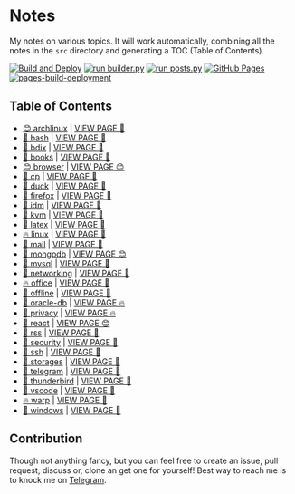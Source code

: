 # Notes

My notes on various topics. It will work automatically, combining all the notes in the `src` directory and generating a TOC (Table of Contents).

[![Build and Deploy](https://github.com/SharafatKarim/notes/actions/workflows/action.yml/badge.svg)](https://github.com/SharafatKarim/notes/actions/workflows/action.yml)
[![run builder.py](https://github.com/SharafatKarim/notes/actions/workflows/action.yml/badge.svg)](https://github.com/SharafatKarim/notes/actions/workflows/action.yml)
[![run posts.py](https://github.com/SharafatKarim/notes/actions/workflows/posts.yml/badge.svg)](https://github.com/SharafatKarim/notes/actions/workflows/posts.yml)
[![GitHub Pages](https://github.com/SharafatKarim/notes/actions/workflows/gh-pages.yml/badge.svg)](https://github.com/SharafatKarim/notes/actions/workflows/gh-pages.yml)
[![pages-build-deployment](https://github.com/SharafatKarim/notes/actions/workflows/pages/pages-build-deployment/badge.svg)](https://github.com/SharafatKarim/notes/actions/workflows/pages/pages-build-deployment)


## Table of Contents

- [😊 archlinux](src/archlinux.md) | <a href='https://sharafat.is-a.dev/notes/archlinux' target='_blank'>VIEW PAGE 🤖</a>
- [👾 bash](src/bash.md) | <a href='https://sharafat.is-a.dev/notes/bash' target='_blank'>VIEW PAGE 👾</a>
- [🤖 bdix](src/bdix.md) | <a href='https://sharafat.is-a.dev/notes/bdix' target='_blank'>VIEW PAGE 🎸</a>
- [🍕 books](src/books.md) | <a href='https://sharafat.is-a.dev/notes/books' target='_blank'>VIEW PAGE 👾</a>
- [😊 browser](src/browser.md) | <a href='https://sharafat.is-a.dev/notes/browser' target='_blank'>VIEW PAGE 😊</a>
- [🍕 cp](src/cp.md) | <a href='https://sharafat.is-a.dev/notes/cp' target='_blank'>VIEW PAGE 🤖</a>
- [🌟 duck](src/duck.md) | <a href='https://sharafat.is-a.dev/notes/duck' target='_blank'>VIEW PAGE 👾</a>
- [🌈 firefox](src/firefox.md) | <a href='https://sharafat.is-a.dev/notes/firefox' target='_blank'>VIEW PAGE 🌈</a>
- [🎉 idm](src/idm.md) | <a href='https://sharafat.is-a.dev/notes/idm' target='_blank'>VIEW PAGE 🍕</a>
- [🎸 kvm](src/kvm.md) | <a href='https://sharafat.is-a.dev/notes/kvm' target='_blank'>VIEW PAGE 🎸</a>
- [🎸 latex](src/latex.md) | <a href='https://sharafat.is-a.dev/notes/latex' target='_blank'>VIEW PAGE 🌟</a>
- [🔥 linux](src/linux.md) | <a href='https://sharafat.is-a.dev/notes/linux' target='_blank'>VIEW PAGE 🎉</a>
- [🌟 mail](src/mail.md) | <a href='https://sharafat.is-a.dev/notes/mail' target='_blank'>VIEW PAGE 👾</a>
- [👾 mongodb](src/mongodb.md) | <a href='https://sharafat.is-a.dev/notes/mongodb' target='_blank'>VIEW PAGE 😊</a>
- [🚀 mysql](src/mysql.md) | <a href='https://sharafat.is-a.dev/notes/mysql' target='_blank'>VIEW PAGE 👾</a>
- [🌟 networking](src/networking.md) | <a href='https://sharafat.is-a.dev/notes/networking' target='_blank'>VIEW PAGE 🤖</a>
- [🔥 office](src/office.md) | <a href='https://sharafat.is-a.dev/notes/office' target='_blank'>VIEW PAGE 🎉</a>
- [🚀 offline](src/offline.md) | <a href='https://sharafat.is-a.dev/notes/offline' target='_blank'>VIEW PAGE 🍕</a>
- [🌟 oracle-db](src/oracle-db.md) | <a href='https://sharafat.is-a.dev/notes/oracle-db' target='_blank'>VIEW PAGE 🔥</a>
- [🌟 privacy](src/privacy.md) | <a href='https://sharafat.is-a.dev/notes/privacy' target='_blank'>VIEW PAGE 🔥</a>
- [🤖 react](src/react.md) | <a href='https://sharafat.is-a.dev/notes/react' target='_blank'>VIEW PAGE 😊</a>
- [👾 rss](src/rss.md) | <a href='https://sharafat.is-a.dev/notes/rss' target='_blank'>VIEW PAGE 🎸</a>
- [🌈 security](src/security.md) | <a href='https://sharafat.is-a.dev/notes/security' target='_blank'>VIEW PAGE 🎸</a>
- [🎸 ssh](src/ssh.md) | <a href='https://sharafat.is-a.dev/notes/ssh' target='_blank'>VIEW PAGE 🤖</a>
- [🎉 storages](src/storages.md) | <a href='https://sharafat.is-a.dev/notes/storages' target='_blank'>VIEW PAGE 👾</a>
- [🌟 telegram](src/telegram.md) | <a href='https://sharafat.is-a.dev/notes/telegram' target='_blank'>VIEW PAGE 🤖</a>
- [🚀 thunderbird](src/thunderbird.md) | <a href='https://sharafat.is-a.dev/notes/thunderbird' target='_blank'>VIEW PAGE 🌟</a>
- [👾 vscode](src/vscode.md) | <a href='https://sharafat.is-a.dev/notes/vscode' target='_blank'>VIEW PAGE 👾</a>
- [🔥 warp](src/warp.md) | <a href='https://sharafat.is-a.dev/notes/warp' target='_blank'>VIEW PAGE 🎉</a>
- [🎉 windows](src/windows.md) | <a href='https://sharafat.is-a.dev/notes/windows' target='_blank'>VIEW PAGE 🎸</a>

## Contribution

Though not anything fancy, but you can feel free to create an issue, pull request, discuss or, clone an get one for yourself!
Best way to reach me is to knock me on [Telegram](https://t.me/SharafatKarim).

